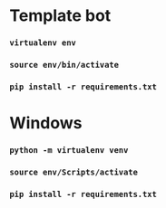 # Template bot 
### `virtualenv env`
### `source env/bin/activate` 
### `pip install -r requirements.txt`

# Windows

### `python -m virtualenv venv`
### `source env/Scripts/activate`
### `pip install -r requirements.txt`
